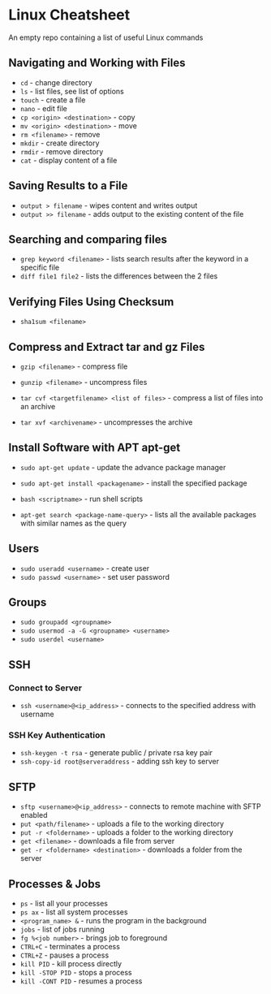 # Linux Cheatsheet
An empty repo containing a list of useful Linux commands

## Navigating and Working with Files

- `cd` - change directory
- `ls` - list files, see list of options
- `touch` - create a file 
- `nano` - edit file
- `cp <origin> <destination>` - copy
- `mv <origin> <destination>` - move
- `rm <filename>` - remove
- `mkdir` - create directory
- `rmdir` - remove directory
- `cat` - display content of a file


## Saving Results to a File

- `output > filename` - wipes content and writes output
- `output >> filename` - adds output to the existing content of the file



## Searching and comparing files

- `grep keyword <filename>` - lists search results after the keyword in a specific file
- `diff file1 file2` - lists the differences between the 2 files


  
## Verifying Files Using Checksum

- `sha1sum <filename>`



## Compress and Extract tar and gz Files

- `gzip <filename>` - compress file
- `gunzip <filename>` - uncompress files

- `tar cvf <targetfilename> <list of files>` - compress a list of files into an archive
- `tar xvf <archivename>` - uncompresses the archive



## Install Software with APT apt-get

- `sudo apt-get update` - update the advance package manager

- `sudo apt-get install <packagename>` - install the specified package

- `bash <scriptname>` - run shell scripts

- `apt-get search <package-name-query>` - lists all the available packages with similar names as the query



## Users

- `sudo useradd <username>` - create user
- `sudo passwd <username>` - set user password



## Groups

- `sudo groupadd <groupname>`
- `sudo usermod -a -G <groupname> <username>`
- `sudo userdel <username>`

## SSH

### Connect to Server

- `ssh <username>@<ip_address>` - connects to the specified address with username
  
### SSH Key Authentication

- `ssh-keygen -t rsa` - generate public / private rsa key pair
- `ssh-copy-id root@serveraddress` - adding ssh key to server


## SFTP

- `sftp <username>@<ip_address>` - connects to remote machine with SFTP enabled
- `put <path/filename>` - uploads a file to the working directory
- `put -r <foldername>` - uploads a folder to the working directory
- `get <filename>` - downloads a file from server 
- `get -r <foldername> <destination>` - downloads a folder from the server



## Processes & Jobs

- `ps` - list all your processes
- `ps ax` - list all system processes
- `<program_name> &` - runs the program in the background
- `jobs` - list of jobs running
- `fg %<job number>` - brings job to foreground
- `CTRL+C` - terminates a process
- `CTRL+Z` - pauses a process
- `kill PID` - kill process directly
- `kill -STOP PID` - stops a process
- `kill -CONT PID` - resumes a process



